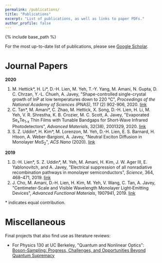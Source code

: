 ```yaml
---
permalink: /publications/
title: "Publications"
excerpt: "List of publications, as well as links to paper PDFs."
author_profile: false
---
```


{% include base_path %}

For the most up-to-date list of publications, please see [Google Scholar](https://scholar.google.com/citations?user=o3qSposAAAAJ&hl=en). 

Journal Papers
======

__2020__<br>
1. M. Hettick\*, H. Li\*, D.-H. Lien, M. Yeh, T.-Y. Yang, M. Amani, N. Gupta, D. C. Chrzan, Y.-L. Chueh, A. Javey, "Shape-controlled single-crystal growth of InP at low temperatures down to 220 °C",  <i>Proceedings of the National Academy of Sciences (PNAS)</i>, 117 (2) 902-906, 2020. [link](http://mudyeh.github.io/files/PNAS_20200114_LTTLP_InP.pdf)
2. C. Tan\*, M. Amani\*, C. Zhao, M. Hettick, X. Song, D.-H. Lien, H. Li, M. Yeh, V. R. Shrestha, K. B. Crozier, M. C. Scott, A. Javey, "Evaporated Se<sub>x</sub>Te<sub>1-x</sub> Thin Films with Tunable Bandgaps for Short‐Wave Infrared Photodetectors", <i>Advanced Materials</i>, 32(38), 2001329, 2020. [link](http://mudyeh.github.io/files/AdvancedMaterials_20200809_SeTe_Photodetector.pdf)
3. S. Z. Uddin\*, H. Kim\*, M. Lorenzon, M. Yeh, D.-H. Lien, E. S. Barnard, H. Htoon, A. Weber-Bargioni, A. Javey, "Neutral Exciton Diffusion in Monolayer MoS<sub>2</sub>", <i>ACS Nano</i> (2020). [link](http://mudyeh.github.io/files/ACSNano_20200910_MoS2_Diffusion.pdf)

__2019__<br>
1. D.-H. Lien\*, S. Z. Uddin\*, M. Yeh, M. Amani, H. Kim, J. W. Ager III, E. Yablonovitch, and A. Javey, "Electrical suppression of all nonradiative recombination pathways in monolayer semiconductors", <i>Science</i>, 364, 468–471, 2019. [link](http://mudyeh.github.io/files/Science_20190503_GatedPL.pdf)<br>
2. J. Cho, M. Amani, D.‐H. Lien, H. Kim, M. Yeh, V. Wang, C. Tan, A. Javey, "Centimeter‐Scale and Visible Wavelength Monolayer Light‐Emitting Devices", <i>Advanced Functional Materials</i>, 1907941, 2019. [link](http://mudyeh.github.io/files/AFM_20191202_WS2_ACEL.pdf)

\* indicates equal contribution. 

Miscellaneous
======
Final projects that also find use as literature reviews:

* For Physics 130 at UC Berkeley, "Quantum and Nonlinear Optics": [Boson-Sampling: Progress, Challenges, and Opportunities Beyond Quantum Supremacy](http://mudyeh.github.io/files/Physics130_FinalPaper_MatthewYeh_2020.pdf)
<!-- * For CS/Chem/Physics C191 at UC Berkeley, "Quantum Information Science and Technology": [Certifiable Randomness from Quantum Information](http://mudyeh.github.io/files/C191_FinalPaper_MatthewYeh_2020.pdf) -->

<!-- ---
layout: archive
title: "Publications"
permalink: /publications/
author_profile: false
--- -->

<!-- {% if author.googlescholar %}
  You can also find my articles on <u><a href="{{author.googlescholar}}">my Google Scholar profile</a>.</u>
{% endif %}

{% include base_path %}

{% for post in site.publications reversed %}
  {% include archive-single.html %}
{% endfor %} -->

